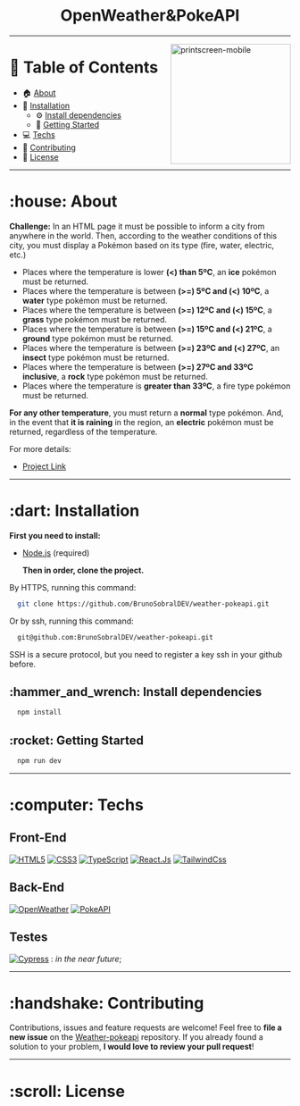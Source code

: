
<h1 align="center">OpenWeather&PokeAPI</h1>

---
<img align="right" src="https://github.com/BrunoSobralDEV/weather-pokeapi/blob/main/screenshot-mobile.png" alt="printscreen-mobile"  width="215px">


# :pushpin: Table of Contents

- :house: [About](#about)
- :dart: [Installation](#installation)
  - :gear: [Install dependencies](#install_dependencies)
  - :rocket: [Getting Started](#getting_started)
- :computer: [Techs](#techs)
- :handshake: [Contributing](#contributing)
- :scroll: [License](#license)

---

<h1 id="about">:house: About</h1>

**Challenge:** In an HTML page it must be possible to inform a city from anywhere in the world. Then, according to the weather conditions of this city, you must display a Pokémon based on its type (fire, water, electric, etc.)

- Places where the temperature is lower **(<) than 5ºC**, an **ice** pokémon must be returned.
- Places where the temperature is between **(>=) 5ºC and (<) 10ºC**, a **water** type pokémon must be returned.
- Places where the temperature is between **(>=) 12ºC and (<) 15ºC**, a **grass** type pokémon must be returned.
- Places where the temperature is between **(>=) 15ºC and (<) 21ºC**, a **ground** type pokémon must be returned.
- Places where the temperature is between **(>=) 23ºC and (<) 27ºC**, an **insect** type pokémon must be returned.
- Places where the temperature is between **(>=) 27ºC and 33ºC inclusive**, a **rock** type pokémon must be returned.
- Places where the temperature is **greater than 33ºC**, a fire type pokémon must be returned.

**For any other temperature**, you must return a **normal** type pokémon.
And, in the event that **it is raining** in the region, an **electric** pokémon must be returned, regardless of the temperature.

For more details:

- [Project Link](https://weather-pokeapi.vercel.app/)

---

<h1 id="installation">:dart: Installation</h1>

**First you need to install:**

- [Node.js](https://pt-br.nodejs.org/) (required)

  **Then in order, clone the project.**

By HTTPS, running this command:

```bash
  git clone https://github.com/BrunoSobralDEV/weather-pokeapi.git
```

Or by ssh, running this command:

```bash
  git@github.com:BrunoSobralDEV/weather-pokeapi.git
```

SSH is a secure protocol, but you need to register a key ssh in your github before.

<h2 id="install_dependencies">:hammer_and_wrench: Install dependencies</h2>

```bash
  npm install
```

<h2 id="getting_started">:rocket: Getting Started</h2>

```bash
  npm run dev
```
---

<h1 id="techs">:computer: Techs</h1>

<h2>Front-End</h2>

[![HTML5](https://img.shields.io/badge/Html-orange?style=for-the-badge&logo=Html5&logoColor=ffffff)](#)
[![CSS3](https://img.shields.io/badge/css-blue?style=for-the-badge&logo=Css3&logoColor=ffffff)](#)
[![TypeScript](https://img.shields.io/badge/TypeScript-blue?style=for-the-badge&logo=TypeScript&logoColor=ffffff)](#)
[![React.Js](https://img.shields.io/badge/React.Js-blue?style=for-the-badge&logo=React&logoColor=ffffff)](#)
[![TailwindCss](https://img.shields.io/badge/TailwindCss-black?style=for-the-badge&logo=TailwindCss&logoColor=be65a0)](#)



<h2>Back-End</h2>

[![OpenWeather](https://img.shields.io/badge/OpenWeather-yellow?style=for-the-badge&logo=OpenWeather&logoColor=ffffff)](#)
[![PokeAPI](https://img.shields.io/badge/PokeAPI-yellow?style=for-the-badge&logo=PokeAPI&logoColor=ffffff)](#)

<h2>Testes</h2>

[![Cypress](https://img.shields.io/badge/cypress-64D3A5?style=for-the-badge&logo=cypress&logoColor=ffffff)](#) : *in the near future*;

---

<h1 id="contributing">:handshake: Contributing</h1>

Contributions, issues and feature requests are welcome! Feel free to **file a new issue** on the [Weather-pokeapi](https://github.com/BrunoSobralDEV/weather-pokeapi/issues) repository. If you already found a solution to your problem, **I would love to review your pull request**!

---

<h1 id="license">:scroll: License</h1>
